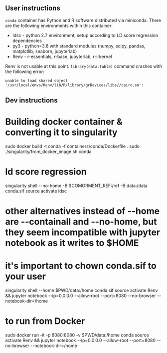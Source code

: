 User instructions
-----------------

``conda`` container has Python and R software distributed via miniconda.
There are the following environments within this container:

* ldsc - python 2.7 environment, setup according to LD score regression dependencies
* py3 - python=3.8 with standard modules (numpy, scipy, pandas, matplotlib, seaborn, jupyterlab)
* Renv - r-essentials, r-base, jupyterlab, r-irkernel

Renv is not usable at this point.
``library(data.table)`` command crashes with the following error:
```
unable to load shared object '/usr/local/envs/Renv/lib/R/library/grDevices/libs//cairo.so':
```

Dev instructions
----------------

# Building docker container & converting it to singularity
sudo docker build -t conda -f containers/conda/Dockerfile .
sudo ./singularity/from_docker_image.sh conda

# ld score regression
singularity shell --no-home -B $COMORMENT_REF:/ref -B data:/data conda.sif
source activate ldsc


# other alternatives instead of --home are --containall and --no-home, but they seem incompatible with jupyter notebook as it writes to $HOME
# it's important to chown conda.sif to your user
singularity shell --home $PWD/data:/home conda.sif
source activate Renv && jupyter notebook --ip=0.0.0.0 --allow-root --port=8080 --no-browser --notebook-dir=/home

# to run from Docker
sudo docker run -it -p 8080:8080 -v $PWD/data:/home conda
source activate Renv && jupyter notebook --ip=0.0.0.0 --allow-root --port=8080 --no-browser --notebook-dir=/home


